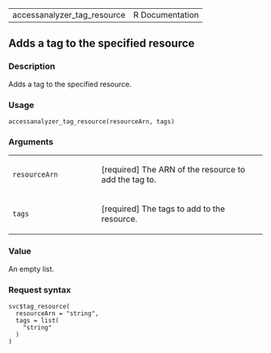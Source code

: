 <table style="width: 100%;">
<tbody>
<tr class="odd">
<td>accessanalyzer_tag_resource</td>
<td style="text-align: right;">R Documentation</td>
</tr>
</tbody>
</table>

## Adds a tag to the specified resource

### Description

Adds a tag to the specified resource.

### Usage

    accessanalyzer_tag_resource(resourceArn, tags)

### Arguments

<table>
<colgroup>
<col style="width: 35%" />
<col style="width: 65%" />
</colgroup>
<tbody>
<tr class="odd">
<td><code
id="accessanalyzer_tag_resource_:_resourceArn">resourceArn</code></td>
<td><p>[required] The ARN of the resource to add the tag to.</p></td>
</tr>
<tr class="even">
<td><code id="accessanalyzer_tag_resource_:_tags">tags</code></td>
<td><p>[required] The tags to add to the resource.</p></td>
</tr>
</tbody>
</table>

### Value

An empty list.

### Request syntax

    svc$tag_resource(
      resourceArn = "string",
      tags = list(
        "string"
      )
    )
